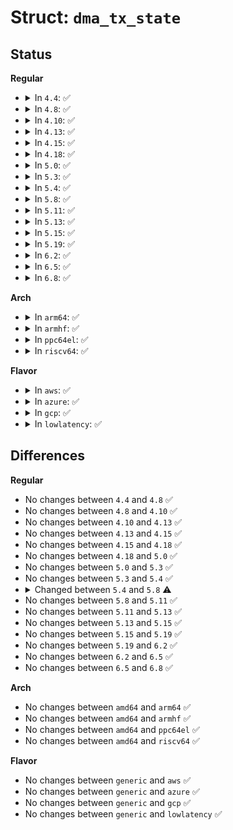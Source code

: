 # Struct: <code>dma_tx_state</code>

## Status
<b>Regular</b>
<ul>
<li>
<details>
<summary>In <code>4.4</code>: ✅</summary>

```c
struct dma_tx_state {
    dma_cookie_t last;
    dma_cookie_t used;
    u32 residue;
};
```
</details>
</li>
<li>
<details>
<summary>In <code>4.8</code>: ✅</summary>

```c
struct dma_tx_state {
    dma_cookie_t last;
    dma_cookie_t used;
    u32 residue;
};
```
</details>
</li>
<li>
<details>
<summary>In <code>4.10</code>: ✅</summary>

```c
struct dma_tx_state {
    dma_cookie_t last;
    dma_cookie_t used;
    u32 residue;
};
```
</details>
</li>
<li>
<details>
<summary>In <code>4.13</code>: ✅</summary>

```c
struct dma_tx_state {
    dma_cookie_t last;
    dma_cookie_t used;
    u32 residue;
};
```
</details>
</li>
<li>
<details>
<summary>In <code>4.15</code>: ✅</summary>

```c
struct dma_tx_state {
    dma_cookie_t last;
    dma_cookie_t used;
    u32 residue;
};
```
</details>
</li>
<li>
<details>
<summary>In <code>4.18</code>: ✅</summary>

```c
struct dma_tx_state {
    dma_cookie_t last;
    dma_cookie_t used;
    u32 residue;
};
```
</details>
</li>
<li>
<details>
<summary>In <code>5.0</code>: ✅</summary>

```c
struct dma_tx_state {
    dma_cookie_t last;
    dma_cookie_t used;
    u32 residue;
};
```
</details>
</li>
<li>
<details>
<summary>In <code>5.3</code>: ✅</summary>

```c
struct dma_tx_state {
    dma_cookie_t last;
    dma_cookie_t used;
    u32 residue;
};
```
</details>
</li>
<li>
<details>
<summary>In <code>5.4</code>: ✅</summary>

```c
struct dma_tx_state {
    dma_cookie_t last;
    dma_cookie_t used;
    u32 residue;
};
```
</details>
</li>
<li>
<details>
<summary>In <code>5.8</code>: ✅</summary>

```c
struct dma_tx_state {
    dma_cookie_t last;
    dma_cookie_t used;
    u32 residue;
    u32 in_flight_bytes;
};
```
</details>
</li>
<li>
<details>
<summary>In <code>5.11</code>: ✅</summary>

```c
struct dma_tx_state {
    dma_cookie_t last;
    dma_cookie_t used;
    u32 residue;
    u32 in_flight_bytes;
};
```
</details>
</li>
<li>
<details>
<summary>In <code>5.13</code>: ✅</summary>

```c
struct dma_tx_state {
    dma_cookie_t last;
    dma_cookie_t used;
    u32 residue;
    u32 in_flight_bytes;
};
```
</details>
</li>
<li>
<details>
<summary>In <code>5.15</code>: ✅</summary>

```c
struct dma_tx_state {
    dma_cookie_t last;
    dma_cookie_t used;
    u32 residue;
    u32 in_flight_bytes;
};
```
</details>
</li>
<li>
<details>
<summary>In <code>5.19</code>: ✅</summary>

```c
struct dma_tx_state {
    dma_cookie_t last;
    dma_cookie_t used;
    u32 residue;
    u32 in_flight_bytes;
};
```
</details>
</li>
<li>
<details>
<summary>In <code>6.2</code>: ✅</summary>

```c
struct dma_tx_state {
    dma_cookie_t last;
    dma_cookie_t used;
    u32 residue;
    u32 in_flight_bytes;
};
```
</details>
</li>
<li>
<details>
<summary>In <code>6.5</code>: ✅</summary>

```c
struct dma_tx_state {
    dma_cookie_t last;
    dma_cookie_t used;
    u32 residue;
    u32 in_flight_bytes;
};
```
</details>
</li>
<li>
<details>
<summary>In <code>6.8</code>: ✅</summary>

```c
struct dma_tx_state {
    dma_cookie_t last;
    dma_cookie_t used;
    u32 residue;
    u32 in_flight_bytes;
};
```
</details>
</li>
</ul>
<b>Arch</b>
<ul>
<li>
<details>
<summary>In <code>arm64</code>: ✅</summary>

```c
struct dma_tx_state {
    dma_cookie_t last;
    dma_cookie_t used;
    u32 residue;
};
```
</details>
</li>
<li>
<details>
<summary>In <code>armhf</code>: ✅</summary>

```c
struct dma_tx_state {
    dma_cookie_t last;
    dma_cookie_t used;
    u32 residue;
};
```
</details>
</li>
<li>
<details>
<summary>In <code>ppc64el</code>: ✅</summary>

```c
struct dma_tx_state {
    dma_cookie_t last;
    dma_cookie_t used;
    u32 residue;
};
```
</details>
</li>
<li>
<details>
<summary>In <code>riscv64</code>: ✅</summary>

```c
struct dma_tx_state {
    dma_cookie_t last;
    dma_cookie_t used;
    u32 residue;
};
```
</details>
</li>
</ul>
<b>Flavor</b>
<ul>
<li>
<details>
<summary>In <code>aws</code>: ✅</summary>

```c
struct dma_tx_state {
    dma_cookie_t last;
    dma_cookie_t used;
    u32 residue;
};
```
</details>
</li>
<li>
<details>
<summary>In <code>azure</code>: ✅</summary>

```c
struct dma_tx_state {
    dma_cookie_t last;
    dma_cookie_t used;
    u32 residue;
};
```
</details>
</li>
<li>
<details>
<summary>In <code>gcp</code>: ✅</summary>

```c
struct dma_tx_state {
    dma_cookie_t last;
    dma_cookie_t used;
    u32 residue;
};
```
</details>
</li>
<li>
<details>
<summary>In <code>lowlatency</code>: ✅</summary>

```c
struct dma_tx_state {
    dma_cookie_t last;
    dma_cookie_t used;
    u32 residue;
};
```
</details>
</li>
</ul>

## Differences
<b>Regular</b>
<ul>
<li>
No changes between <code>4.4</code> and <code>4.8</code> ✅
</li>
<li>
No changes between <code>4.8</code> and <code>4.10</code> ✅
</li>
<li>
No changes between <code>4.10</code> and <code>4.13</code> ✅
</li>
<li>
No changes between <code>4.13</code> and <code>4.15</code> ✅
</li>
<li>
No changes between <code>4.15</code> and <code>4.18</code> ✅
</li>
<li>
No changes between <code>4.18</code> and <code>5.0</code> ✅
</li>
<li>
No changes between <code>5.0</code> and <code>5.3</code> ✅
</li>
<li>
No changes between <code>5.3</code> and <code>5.4</code> ✅
</li>
<li>
<details>
<summary>Changed between <code>5.4</code> and <code>5.8</code> ⚠️</summary>
<ul>
<li>
<b>Field added. </b>
<code>u32 in_flight_bytes</code>
</li>
</ul>
</details>
</li>
<li>
No changes between <code>5.8</code> and <code>5.11</code> ✅
</li>
<li>
No changes between <code>5.11</code> and <code>5.13</code> ✅
</li>
<li>
No changes between <code>5.13</code> and <code>5.15</code> ✅
</li>
<li>
No changes between <code>5.15</code> and <code>5.19</code> ✅
</li>
<li>
No changes between <code>5.19</code> and <code>6.2</code> ✅
</li>
<li>
No changes between <code>6.2</code> and <code>6.5</code> ✅
</li>
<li>
No changes between <code>6.5</code> and <code>6.8</code> ✅
</li>
</ul>
<b>Arch</b>
<ul>
<li>
No changes between <code>amd64</code> and <code>arm64</code> ✅
</li>
<li>
No changes between <code>amd64</code> and <code>armhf</code> ✅
</li>
<li>
No changes between <code>amd64</code> and <code>ppc64el</code> ✅
</li>
<li>
No changes between <code>amd64</code> and <code>riscv64</code> ✅
</li>
</ul>
<b>Flavor</b>
<ul>
<li>
No changes between <code>generic</code> and <code>aws</code> ✅
</li>
<li>
No changes between <code>generic</code> and <code>azure</code> ✅
</li>
<li>
No changes between <code>generic</code> and <code>gcp</code> ✅
</li>
<li>
No changes between <code>generic</code> and <code>lowlatency</code> ✅
</li>
</ul>
